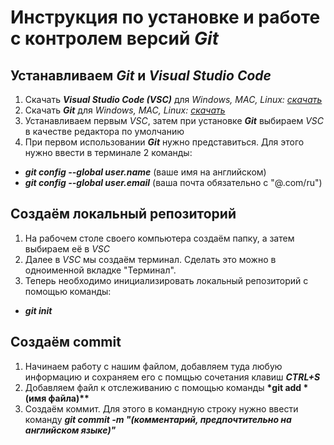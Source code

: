 # Инструкция по установке и работе с контролем версий __*Git*__ 
## Устанавливаем __*Git*__ и __*Visual Studio Code*__
1. Скачать __*Visual Studio Code (VSC)*__ для *Windows, MAC, Linux:* *[скачать](https://code.visualstudio.com/Download "Скачать")*
2. Скачать __*Git*__ для *Windows, MAC, Linux:* *[скачать](https://git-scm.com/downloads "Скачать")*
3. Устанавливаем первым *VSC*, затем при установке __*Git*__ выбираем *VSC* в качестве редактора по умолчанию
4. При первом использовании __*Git*__ нужно представиться. Для этого нужно ввести в терминале 2 команды:
- __*git config --global user.name*__ (ваше имя на английском)
- __*git config --global user.email*__ (ваша почта обязательно с "@.com/ru")
## Создаём локальный репозиторий
1. На рабочем столе своего компьютера создаём папку, а затем выбираем её в *VSC*
2. Далее в *VSC* мы создаём терминал. Сделать это можно в одноименной вкладке "Терминал".
2. Теперь необходимо инициализировать локальный репозиторий с помощью команды:
- __*git init*__
## Создаём commit
1. Начинаем работу с нашим файлом, добавляем туда любую информацию и сохраняем его с помщью сочетания клавиш __*CTRL+S*__ 
2. Добавляем файл к отслеживанию с помощью команды __*git add *(имя файла)**__
3. Создаём коммит. Для этого в командную строку нужно ввести команду __*git commit -m "(комментарий, предпочтительно на английском языке)"*__
